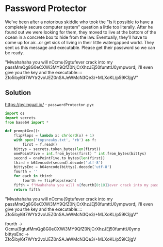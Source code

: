 # Password Protector

We've been after a notorious skiddie who took the "Is it possible to have a completely secure computer system" question a little too literally. 
After he found out we were looking for them, they moved to live at the bottom of the ocean in a concrete box to hide from the law. 
Eventually, they'll have to come up for air...or get sick of living in their little watergapped world. 
They sent us this message and executable. Please get their password so we can be ready.

"Mwahahaha you will nOcmu{9gtufever crack into my passMmQg8G0eCXWi3MY9QfZ0NjCrXhzJEj50fumttU0ympword, 
i'll even give you the key and the executable:::: Zfo5ibyl6t7WYtr2voUEZ0nSAJeWMcN3Qe3/+MLXoKL/p59K3jgV"

## Solution

https://pylingual.io/ - `passwordProtector.pyc`

```py
import os
import secrets
from base64 import *

def promptGen():
    flipFlops = lambda x: chr(ord(x) + 1)
    with open('topsneaky.txt', 'rb') as f:
        first = f.read()
    bittys = secrets.token_bytes(len(first))
    onePointFive = int.from_bytes(first) ^ int.from_bytes(bittys)
    second = onePointFive.to_bytes(len(first))
    third = b64encode(second).decode('utf-8')
    bittysEnc = b64encode(bittys).decode('utf-8')
    fourth = ''
    for each in third:
        fourth += flipFlops(each)
    fifth = f"Mwahahaha you will n{fourth[0:10]}ever crack into my pass{fourth[10:]}word, i'll even give you the key and the executable:::: {bittysEnc}"
    return fifth
```

"Mwahahaha you will nOcmu{9gtufever crack into my passMmQg8G0eCXWi3MY9QfZ0NjCrXhzJEj50fumttU0ympword, 
i'll even give you the key and the executable:::: Zfo5ibyl6t7WYtr2voUEZ0nSAJeWMcN3Qe3/+MLXoKL/p59K3jgV"

fourth -> Ocmu{9gtufMmQg8G0eCXWi3MY9QfZ0NjCrXhzJEj50fumttU0ymp
bittysEnc -> Zfo5ibyl6t7WYtr2voUEZ0nSAJeWMcN3Qe3/+MLXoKL/p59K3jgV
